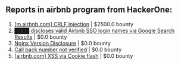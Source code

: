 ## Reports in airbnb program from HackerOne:
1. [[m.airbnb.com] CRLF Injection](https://hackerone.com/reports/197279) | $2500.0 bounty
2. [████ discloses valid Airbnb SSO login names via Google Search Results](https://hackerone.com/reports/161659) | $0.0 bounty
3. [Nginx Version Disclosure](https://hackerone.com/reports/214570) | $0.0 bounty
4. [Call back number not verified](https://hackerone.com/reports/243049) | $0.0 bounty
5. [[airbnb.com] XSS via Cookie flash](https://hackerone.com/reports/197334) | $0.0 bounty